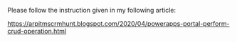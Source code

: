 Please follow the instruction given in my following article:

https://arpitmscrmhunt.blogspot.com/2020/04/powerapps-portal-perform-crud-operation.html
